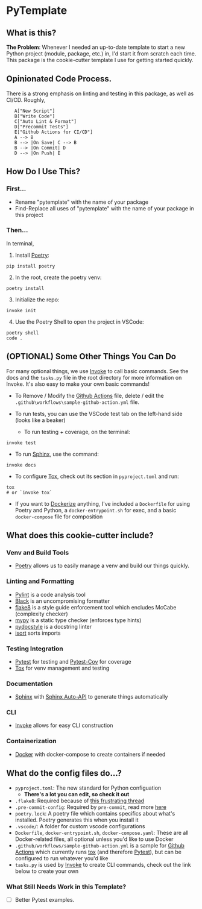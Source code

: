 # PyTemplate

## What is this?

**The Problem**: Whenever I needed an up-to-date template to start a new Python project (module, package, etc.) in, I'd start it from scratch each time.  This package is the cookie-cutter template I use for getting started quickly.

## Opinionated Code Process.
There is a strong emphasis on linting and testing in this package, as well as CI/CD.  Roughly,

```graph TD
   A["New Script"]
   B["Write Code"]
   C["Auto Lint & Format"]
   D["Precommit Tests"]
   E["Github Actions for CI/CD"]
   A --> B
   B --> |On Save| C --> B
   B --> |On Commit| D 
   D --> |On Push| E
   ```


## How Do I Use This?

### First...
- Rename "pytemplate" with the name of your package
- Find-Replace all uses of "pytemplate" with the name of your package in this project

### Then...
In terminal,

1. Install [Poetry][8]:

```
pip install poetry
```

2. In the root, create the poetry venv:

```
poetry install
```

3. Initialize the repo:

```
invoke init
```

4. Use the Poetry Shell to open the project in VSCode:

```
poetry shell
code .
```

(OPTIONAL) Some Other Things You Can Do
----------------------------------------

For many optional things, we use [Invoke][5] to call basic commands.  See the docs and the ``tasks.py`` file in the root directory for more information on Invoke.  It's also easy to make your own basic commands!

- To Remove / Modify the [Github Actions][4] file, delete / edit the ``.github\workflows\sample-github-action.yml`` file.

- To run tests, you can use the VSCode test tab on the left-hand side (looks like a beaker)
    - To run testing + coverage, on the terminal:

```
invoke test
```

- To run [Sphinx][14], use the command:

```
invoke docs
```

- To configure [Tox][15], check out its section in ``pyproject.toml`` and run:

```
tox
# or `invoke tox`
```

- If you want to [Dockerize][2] anything, I've included a ``Dockerfile`` for using Poetry and Python, a ``docker-entrypoint.sh`` for exec, and a basic ``docker-compose`` file for composition


## What does this cookie-cutter include?
### Venv and Build Tools
- [Poetry][8] allows us to easily manage a venv and build our things quickly.

### Linting and Formatting
- [Pylint][10] is a code analysis tool
- [Black][1] is an uncompromising formatter
- [flake8][3] is a style guide enforcement tool which encludes McCabe (complexity checker)
- [mypy][7] is a static type checker (enforces type hints)
- [pydocstyle][9] is a docstring linter
- [isort][6] sorts imports

### Testing Integration
- [Pytest][12] for testing and [Pytest-Cov][11] for coverage
- [Tox][15] for venv management and testing

### Documentation
- [Sphinx][14] with [Sphinx Auto-API][13] to generate things automatically

### CLI
- [Invoke][5] allows for easy CLI construction

### Containerization
- [Docker][2] with docker-compose to create containers if needed

## What do the config files do...?
- ``pyproject.toml``: The new standard for Python configuation
    - **There's a lot you can edit, so check it out**
- ``.flake8``: Required because of [this frustrating thread](https://github.com/PyCQA/flake8/issues/234)
- ``.pre-commit-config``: Required by ``pre-commit``, read more [here](https://pre-commit.com/#intro)
- ``poetry.lock``: A poetry file which contains specifics about what's installed.  Poetry generates this when you install it
- ``.vscode/``: A folder for custom vscode configurations
- ``Dockerfile``, ``docker-entrypoint.sh``, ``docker-compose.yaml``: These are all Docker-related files, all optional unless you'd like to use Docker
- ``.github/workflows/sample-github-action.yml`` is a sample for [Github Actions][4] which currently runs [tox][15] (and therefore [Pytest][10]), but can be configured to run whatever you'd like
- ``tasks.py`` is used by [Invoke][5] to create CLI commands, check out the link below to create your own


### What Still Needs Work in this Template?
- [ ] Better Pytest examples.

[1]: <https://github.com/psf/black/> "Black"
[2]: <https://www.docker.com/> "Docker"
[3]: <https://flake8.pycqa.org/en/latest/> "Flake8"
[4]: <https://github.com/features/actions/> "Github Actions"
[5]: <https://docs.pyinvoke.org/en/stable/index.html> "Invoke"
[6]: <https://pycqa.github.io/isort/> "isort"
[7]: <http://mypy-lang.org/> "Mypy"
[8]: <https://python-poetry.org/docs/basic-usage/> "Poetry"
[9]: <http://www.pydocstyle.org/en/stable/> "Pydocstyle"
[10]: <https://pylint.org/> "Pylint"
[11]: <https://pytest-cov.readthedocs.io/en/latest/> "Pytest-Cov"
[12]: <https://docs.pytest.org/en/6.2.x/> "Pytest"
[13]: <https://github.com/readthedocs/sphinx-autoapi> "Sphinx Auto-API"
[14]: <https://www.sphinx-doc.org/en/master/usage/quickstart.html> "Sphinx"
[15]: <https://tox.wiki/en/latest/> "Tox"
